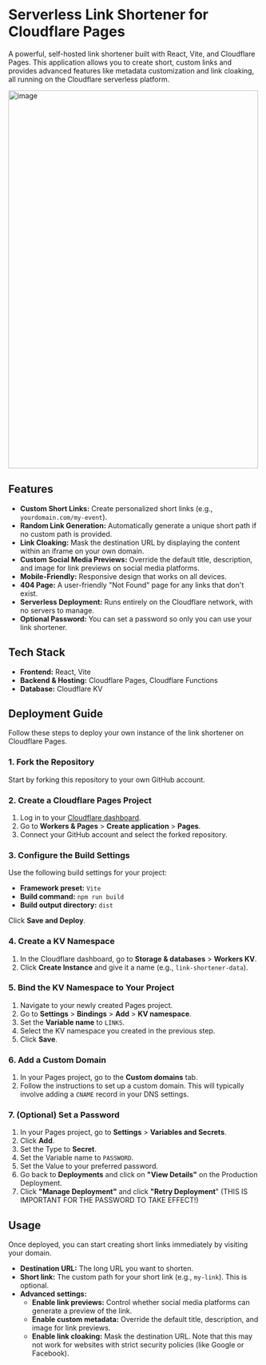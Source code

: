 # Serverless Link Shortener for Cloudflare Pages

A powerful, self-hosted link shortener built with React, Vite, and Cloudflare Pages. This application allows you to create short, custom links and provides advanced features like metadata customization and link cloaking, all running on the Cloudflare serverless platform.

<img width="500" height="757" alt="image" src="https://github.com/user-attachments/assets/5982c6ee-d5fd-43f9-b283-e0b23d27a116" />

## Features

- **Custom Short Links:** Create personalized short links (e.g., `yourdomain.com/my-event`).
- **Random Link Generation:** Automatically generate a unique short path if no custom path is provided.
- **Link Cloaking:** Mask the destination URL by displaying the content within an iframe on your own domain.
- **Custom Social Media Previews:** Override the default title, description, and image for link previews on social media platforms.
- **Mobile-Friendly:** Responsive design that works on all devices.
- **404 Page:** A user-friendly "Not Found" page for any links that don't exist.
- **Serverless Deployment:** Runs entirely on the Cloudflare network, with no servers to manage.
- **Optional Password:** You can set a password so only you can use your link shortener.

## Tech Stack

- **Frontend:** React, Vite
- **Backend & Hosting:** Cloudflare Pages, Cloudflare Functions
- **Database:** Cloudflare KV

## Deployment Guide

Follow these steps to deploy your own instance of the link shortener on Cloudflare Pages.

### 1. Fork the Repository

Start by forking this repository to your own GitHub account.

### 2. Create a Cloudflare Pages Project

1.  Log in to your [Cloudflare dashboard](https://dash.cloudflare.com).
2.  Go to **Workers & Pages** > **Create application** > **Pages**.
3.  Connect your GitHub account and select the forked repository.

### 3. Configure the Build Settings

Use the following build settings for your project:

- **Framework preset:** `Vite`
- **Build command:** `npm run build`
- **Build output directory:** `dist`

Click **Save and Deploy**.

### 4. Create a KV Namespace

1.  In the Cloudflare dashboard, go to **Storage & databases** > **Workers KV**.
2.  Click **Create Instance** and give it a name (e.g., `link-shortener-data`).

### 5. Bind the KV Namespace to Your Project

1.  Navigate to your newly created Pages project.
2.  Go to **Settings** > **Bindings** > **Add** > **KV namespace**.
3.  Set the **Variable name** to `LINKS`.
4.  Select the KV namespace you created in the previous step.
5.  Click **Save**.

### 6. Add a Custom Domain

1.  In your Pages project, go to the **Custom domains** tab.
2.  Follow the instructions to set up a custom domain. This will typically involve adding a `CNAME` record in your DNS settings.

### 7. (Optional) Set a Password
1.  In your Pages project, go to **Settings** > **Variables and Secrets**.
2.  Click **Add**.
3.  Set the Type to **Secret**.
4.  Set the Variable name to `PASSWORD`.
5.  Set the Value to your preferred password.
6.  Go back to **Deployments** and click on **"View Details"** on the Production Deployment.
7.  Click **"Manage Deployment"** and click **"Retry Deployment**" (THIS IS IMPORTANT FOR THE PASSWORD TO TAKE EFFECT!)

## Usage

Once deployed, you can start creating short links immediately by visiting your domain.

- **Destination URL:** The long URL you want to shorten.
- **Short link:** The custom path for your short link (e.g., `my-link`). This is optional.
- **Advanced settings:**
    - **Enable link previews:** Control whether social media platforms can generate a preview of the link.
    - **Enable custom metadata:** Override the default title, description, and image for link previews.
    - **Enable link cloaking:** Mask the destination URL. Note that this may not work for websites with strict security policies (like Google or Facebook).
